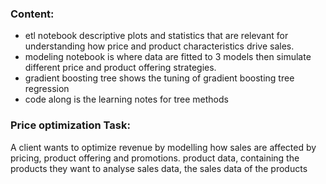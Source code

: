 

### Content:
- etl notebook descriptive plots and statistics that are relevant for understanding how price and product characteristics drive sales. 
- modeling notebook is where data are fitted to 3 models then simulate different price and product offering strategies. 
- gradient boosting tree shows the tuning of gradient boosting tree regression
- code along is the learning notes for tree methods

### Price optimization Task: 
A client wants to optimize revenue by modelling how sales are affected by pricing, product offering and promotions. product data, containing the products they want to analyse sales data, the sales data of the products
